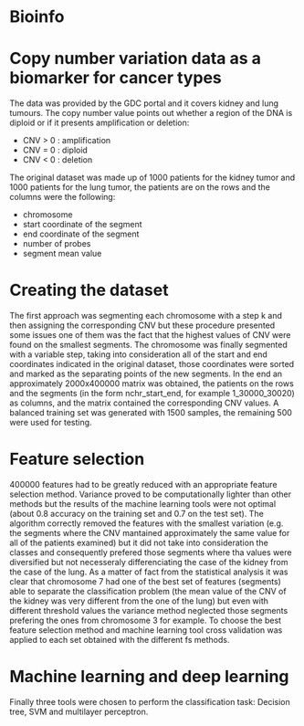 # Bioinfo
# Copy number variation data as a biomarker for cancer types
The data was provided by the GDC portal and it covers kidney and lung tumours.
The copy number value points out whether a region of the DNA is diploid or if it presents amplification or deletion:
- CNV > 0 : amplification
- CNV = 0 : diploid
- CNV < 0 : deletion

The original dataset was made up of 1000 patients for the kidney tumor and 1000 patients for the lung tumor, the patients are on the rows and the columns were the following:
- chromosome
- start coordinate of the segment
- end coordinate of the segment
- number of probes
- segment mean value

# Creating the dataset 
The first approach was segmenting each chromosome with a step k and then assigning the corresponding CNV but these procedure presented some issues one of them was the fact that the highest values of CNV were found on the smallest segments.
The chromosome was finally segmented with a variable step, taking into consideration all of the start and end coordinates indicated in the original dataset, those coordinates were sorted and marked as the separating points of the new segments.
In the end an approximately 2000x400000 matrix was obtained, the patients on the rows and the segments (in the form nchr_start_end, for example 1_30000_30020) as columns, and the matrix contained the corresponding CNV values.
A balanced training set was generated with 1500 samples, the remaining 500 were used for testing.

# Feature selection
400000 features had to be greatly reduced with an appropriate feature selection method.
Variance proved to be computationally lighter than other methods but the results of the machine learning tools were not optimal (about 0.8 accuracy on the training set and 0.7 on the test set). The algorithm correctly removed the features with the smallest variation (e.g. the segments where the CNV mantained approximately the same value for all of the patients examined) but it did not take into consideration the classes and consequently prefered those segments where tha values were diversified but not necesseraly differenciating the case of the kidney from the case of the lung. As a matter of fact from the statistical analysis it was clear that chromosome 7 had one of the best set of features (segments) able to separate the classification problem (the mean value of the CNV of the kidney was very different from the one of the lung) but even with different threshold values the variance method neglected those segments prefering the ones from chromosome 3 for example.
To choose the best feature selection method and machine learning tool cross validation was applied to each set obtained with the different fs methods.

# Machine learning and deep learning
Finally three tools were chosen to perform the classification task: Decision tree, SVM and multilayer perceptron.

